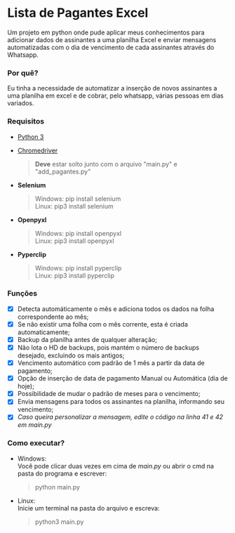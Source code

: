 # Lista de Pagantes Excel
Um projeto em python onde pude aplicar meus conhecimentos para adicionar dados de assinantes a uma planilha Excel e enviar mensagens automatizadas com o dia de vencimento de cada assinantes através do Whatsapp.

### Por quê?
Eu tinha a necessidade de automatizar a inserção de novos assinantes a uma planilha em excel e de cobrar, pelo whatsapp, várias pessoas em dias variados.
### Requisitos
- [Python 3](https://www.python.org/)  

- [Chromedriver](https://chromedriver.chromium.org/downloads)  
  >__Deve__ estar solto junto com o arquivo "main.py" e "add_pagantes.py"  

- __Selenium__
  >Windows: pip install selenium  
  >Linux: pip3 install selenium  
- __Openpyxl__  
  >Windows: pip install openpyxl  
  >Linux: pip3 install openpyxl  
- __Pyperclip__  
  >Windows: pip install pyperclip  
  >Linux: pip3 install pyperclip  

### Funções
- [x] Detecta automáticamente o mês e adiciona todos os dados na folha correspondente ao mês;  
- [x] Se não existir uma folha com o mês corrente, esta é criada automaticamente;  
- [x] Backup da planilha antes de qualquer alteração;  
- [x] Não lota o HD de backups, pois mantém o número de backups desejado, excluindo os mais antigos;  
- [x] Vencimento automático com padrão de 1 mês a partir da data de pagamento;
- [x] Opção de inserção de data de pagamento Manual ou Automática (dia de hoje);
- [x] Possibilidade de mudar o padrão de meses para o vencimento;
- [x] Envia mensagens para todos os assinantes na planilha, informando seu vencimento;
- [x] _Caso queira personalizar a mensagem, edite o código na linha 41 e 42 em main.py_  

### Como executar?
 - Windows:  
   Você pode clicar duas vezes em cima de _main.py_ ou abrir o cmd na pasta do programa e escrever:  
   > python main.py  
 - Linux:  
   Inicie um terminal na pasta do arquivo e escreva:  
   > python3 main.py